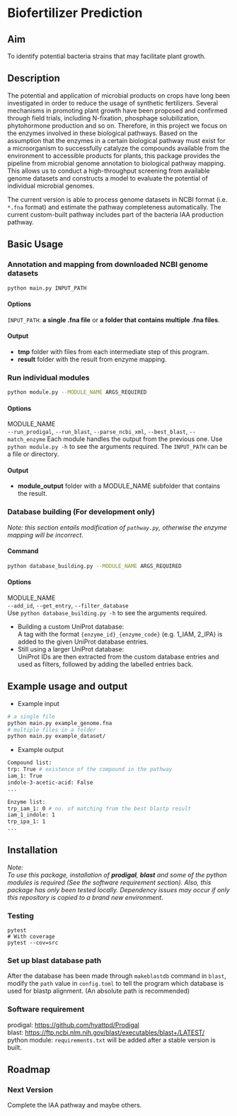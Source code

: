 # Biofertilizer Prediction

## Aim
To identify potential bacteria strains that may facilitate plant growth.

## Description
The potential and application of microbial products on crops have long been investigated in order to reduce the usage of synthetic fertilizers. Several mechanisms in promoting plant growth have been proposed and confirmed through field trials, including N-fixation, phosphage solubilization, phytohormone production and so on. Therefore, in this project we focus on the enzymes involved in these biological pathways. Based on the assumption that the enzymes in a certain biological pathway must exist for a microorganism to successfully catalyze the compounds available from the environment to accessible products for plants, this package provides the pipeline from microbial genome annotation to biological pathway mapping. This allows us to conduct a high-throughput screening from available genome datasets and constructs a model to evaluate the potential of individual microbial genomes. 

The current version is able to process genome datasets in NCBI format (i.e. `*.fna` format) and estimate the pathway completeness automatically. The current custom-built pathway includes part of the bacteria IAA production pathway.


## Basic Usage
### Annotation and mapping from downloaded NCBI genome datasets

```bash
python main.py INPUT_PATH
```
#### Options
`INPUT_PATH`: **a single .fna file** or **a folder that contains multiple .fna files**. 
#### Output
- **tmp** folder with files from each intermediate step of this program.
- **result** folder with the result from enzyme mapping.   


### Run individual modules
```bash
python module.py --MODULE_NAME ARGS_REQUIRED
```
#### Options
MODULE_NAME  
`--run_prodigal`, `--run_blast`, `--parse_ncbi_xml`, `--best_blast`, `--match_enzyme`
Each module handles the output from the previous one. Use `python module.py -h` to see the arguments required. The `INPUT_PATH` can be a file or directory.

#### Output
- **module_output** folder with a MODULE_NAME subfolder that contains the result. 

### Database building (For development only)
*Note: this section entails modification of `pathway.py`, otherwise the enzyme mapping will be incorrect.* 
#### Command
```bash
python database_building.py --MODULE_NAME ARGS_REQUIRED
```
#### Options
MODULE_NAME  
`--add_id`, `--get_entry`, `--filter_database`  
Use `python database_building.py -h` to see the arguments required.  
- Building a custom UniProt database:  
A tag with the format `{enzyme_id}_{enzyme_code}` (e.g. 1_IAM, 2_IPA) is added to the given UniProt database entries.  
- Still using a larger UniProt database:  
UniProt IDs are then extracted from the custom database entries and used as filters, followed by adding the labelled entries back.  




## Example usage and output
- Example input
```bash
# a single file
python main.py example_genome.fna
# multiple files in a folder
python main.py example_dataset/
```
- Example output
```bash
Compound list:
trp: True # existence of the compound in the pathway
iam_1: True
indole-3-acetic-acid: False
...

Enzyme list:
trp_iam_1: 0 # no. of matching from the best blastp result
iam_1_indole: 1
trp_ipa_1: 1
...
```


## Installation
*Note:*  
*To use this package, installation of **prodigal**, **blast** and some of the python modules is required (See the software requirement section). Also, this package has only been tested locally. Dependency issues may occur if only this repository is copied to a brand new environment.*

### Testing
```
pytest
# With coverage
pytest --cov=src
```


### Set up blast database path
After the database has been made through `makeblastdb` command in `blast`, modify the `path` value in `config.toml` to tell the program which database is used for blastp alignment. (An absolute path is recommended)



### Software requirement
prodigal: <https://github.com/hyattpd/Prodigal>  
blast: <https://ftp.ncbi.nlm.nih.gov/blast/executables/blast+/LATEST/>  
python module: `requirements.txt` will be added after a stable version is built.

## Roadmap
### Next Version
Complete the IAA pathway and maybe others.

